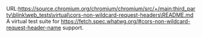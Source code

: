 URL:https://source.chromium.org/chromium/chromium/src/+/main:third_party\blink\web_tests\virtual\cors-non-wildcard-request-headers\README.md
A virtual test suite for https://fetch.spec.whatwg.org/#cors-non-wildcard-request-header-name support.
